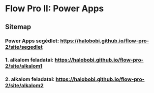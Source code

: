# Flow Pro II: Power Apps

## Sitemap

### Power Apps segédlet: [<int>https://halobobi.github.io/flow-pro-2/site/segedlet</ins>](https://halobobi.github.io/flow-pro-2/site/segedlet)

### 1. alkalom feladatai: [<int>https://halobobi.github.io/flow-pro-2/site/alkalom1</ins>](https://halobobi.github.io/flow-pro-2/site/alkalom1)

### 2. alkalom feladatai: [<int>https://halobobi.github.io/flow-pro-2/site/alkalom2</ins>](https://halobobi.github.io/flow-pro-2/site/alkalom2)
